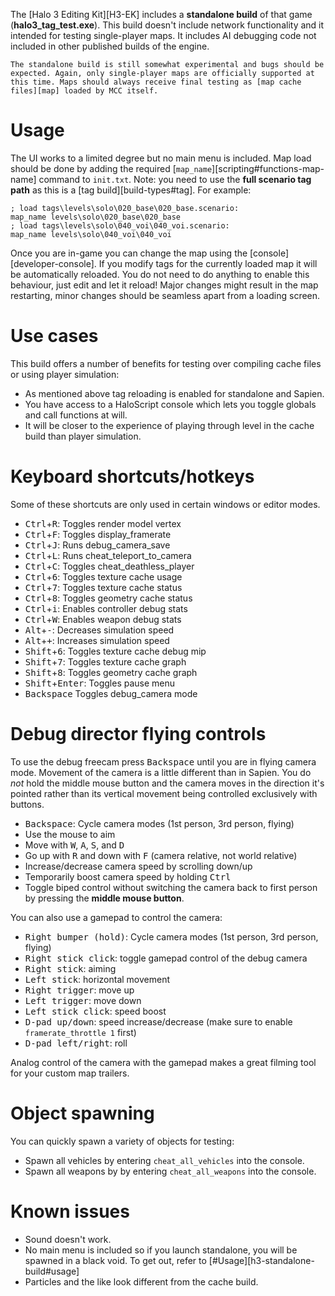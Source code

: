 The [Halo 3 Editing Kit][H3-EK] includes a **standalone build** of that game (**halo3_tag_test.exe**). This build doesn't include network functionality and it intended for testing single-player maps. It includes AI debugging code not included in other published builds of the engine.

```.alert danger
The standalone build is still somewhat experimental and bugs should be expected. Again, only single-player maps are officially supported at this time. Maps should always receive final testing as [map cache files][map] loaded by MCC itself.
```

# Usage
The UI works to a limited degree but no main menu is included. Map load should be done by adding the required [`map_name`][scripting#functions-map-name] command to `init.txt`. Note: you need to use the **full scenario tag path** as this is a [tag build][build-types#tag]. For example:

```
; load tags\levels\solo\020_base\020_base.scenario:
map_name levels\solo\020_base\020_base
; load tags\levels\solo\040_voi\040_voi.scenario:
map_name levels\solo\040_voi\040_voi
```
Once you are in-game you can change the map using the [console][developer-console]. If you modify tags for the currently loaded map it will be automatically reloaded. You do not need to do anything to enable this behaviour, just edit and let it reload!
Major changes might result in the map restarting, minor changes should be seamless apart from a loading screen.

# Use cases
This build offers a number of benefits for testing over compiling cache files or using player simulation:

* As mentioned above tag reloading is enabled for standalone and Sapien.
* You have access to a HaloScript console which lets you toggle globals and call functions at will.
* It will be closer to the experience of playing through level in the cache build than player simulation.

# Keyboard shortcuts/hotkeys 

Some of these shortcuts are only used in certain windows or editor modes.

* <kbd>Ctrl</kbd>+<kbd>R</kbd>: Toggles render model vertex
* <kbd>Ctrl</kbd>+<kbd>F</kbd>: Toggles display_framerate
* <kbd>Ctrl</kbd>+<kbd>J</kbd>: Runs debug_camera_save
* <kbd>Ctrl</kbd>+<kbd>L</kbd>: Runs cheat_teleport_to_camera
* <kbd>Ctrl</kbd>+<kbd>C</kbd>: Toggles cheat_deathless_player
* <kbd>Ctrl</kbd>+<kbd>6</kbd>: Toggles texture cache usage
* <kbd>Ctrl</kbd>+<kbd>7</kbd>: Toggles texture cache status
* <kbd>Ctrl</kbd>+<kbd>8</kbd>: Toggles geometry cache status
* <kbd>Ctrl</kbd>+<kbd>i</kbd>: Enables controller debug stats
* <kbd>Ctrl</kbd>+<kbd>W</kbd>: Enables weapon debug stats
* <kbd>Alt</kbd>+<kbd>-</kbd>: Decreases simulation speed
* <kbd>Alt</kbd>+<kbd>+</kbd>: Increases simulation speed
* <kbd>Shift</kbd>+<kbd>6</kbd>: Toggles texture cache debug mip
* <kbd>Shift</kbd>+<kbd>7</kbd>: Toggles texture cache graph 
* <kbd>Shift</kbd>+<kbd>8</kbd>: Toggles geometry cache graph
* <kbd>Shift</kbd>+<kbd>Enter</kbd>: Toggles pause menu
* <kbd>Backspace</kbd> Toggles debug_camera mode

# Debug director flying controls
To use the debug freecam press <kbd>Backspace</kbd> until you are in flying camera mode. Movement of the camera is a little different than in Sapien. You do _not_ hold the middle mouse button and the camera moves in the direction it's pointed rather than its vertical movement being controlled exclusively with buttons.

* <kbd>Backspace</kbd>: Cycle camera modes (1st person, 3rd person, flying)
* Use the mouse to aim
* Move with <kbd>W</kbd>, <kbd>A</kbd>, <kbd>S</kbd>, and <kbd>D</kbd>
* Go up with <kbd>R</kbd> and down with <kbd>F</kbd> (camera relative, not world relative)
* Increase/decrease camera speed by scrolling down/up
* Temporarily boost camera speed by holding <kbd>Ctrl</kbd>
* Toggle biped control without switching the camera back to first person by pressing the **middle mouse button**.

You can also use a gamepad to control the camera:

* <kbd>Right bumper (hold)</kbd>: Cycle camera modes (1st person, 3rd person, flying)
* <kbd>Right stick click</kbd>: toggle gamepad control of the debug camera
* <kbd>Right stick</kbd>: aiming
* <kbd>Left stick</kbd>: horizontal movement
* <kbd>Right trigger</kbd>: move up
* <kbd>Left trigger</kbd>: move down
* <kbd>Left stick click</kbd>: speed boost
* <kbd>D-pad up/down</kbd>: speed increase/decrease (make sure to enable `framerate_throttle 1` first)
* <kbd>D-pad left/right</kbd>: roll

Analog control of the camera with the gamepad makes a great filming tool for your custom map trailers.

# Object spawning
You can quickly spawn a variety of objects for testing:

* Spawn all vehicles by entering `cheat_all_vehicles` into the console.
* Spawn all weapons by by entering `cheat_all_weapons` into the console.

# Known issues
* Sound doesn't work.
* No main menu is included so if you launch standalone, you will be spawned in a black void. To get out, refer to [#Usage][h3-standalone-build#usage]
* Particles and the like look different from the cache build.